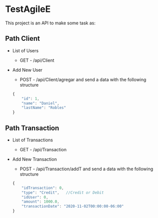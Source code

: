 # TestAgileE
This project is an API to make some task as:

## Path Client
 * List of Users
    * GET - /api/Client
  * Add New User
    * POST - /api/Client/agregar and send a data with the following structure
    
    ```javascript
    {
        "id": 1,
        "name": "Daniel",
        "lastName": "Robles"
    }

## Path Transaction
 * List of Transactions
    * GET - /api/Transaction
  * Add New Transaction
    * POST - /api/Transaction/addT and send a data with the following structure
    
    ```javascript
    {
        "idTransaction": 0,
        "type": "Credit",   //Credit or Debit
        "idUser": 0,
        "amount": 1000.0,
        "transactionDate": "2020-11-02T00:00:00-06:00"
    }
```
